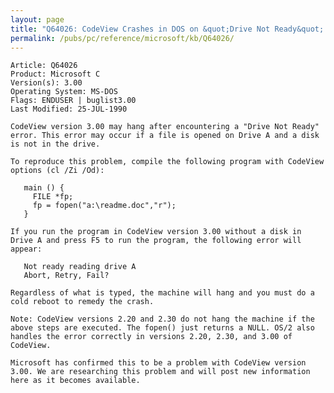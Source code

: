 ```yaml
---
layout: page
title: "Q64026: CodeView Crashes in DOS on &quot;Drive Not Ready&quot; Error"
permalink: /pubs/pc/reference/microsoft/kb/Q64026/
---
```


	Article: Q64026
	Product: Microsoft C
	Version(s): 3.00
	Operating System: MS-DOS
	Flags: ENDUSER | buglist3.00
	Last Modified: 25-JUL-1990
	
	CodeView version 3.00 may hang after encountering a "Drive Not Ready"
	error. This error may occur if a file is opened on Drive A and a disk
	is not in the drive.
	
	To reproduce this problem, compile the following program with CodeView
	options (cl /Zi /Od):
	
	   main () {
	     FILE *fp;
	     fp = fopen("a:\readme.doc","r");
	   }
	
	If you run the program in CodeView version 3.00 without a disk in
	Drive A and press F5 to run the program, the following error will
	appear:
	
	   Not ready reading drive A
	   Abort, Retry, Fail?
	
	Regardless of what is typed, the machine will hang and you must do a
	cold reboot to remedy the crash.
	
	Note: CodeView versions 2.20 and 2.30 do not hang the machine if the
	above steps are executed. The fopen() just returns a NULL. OS/2 also
	handles the error correctly in versions 2.20, 2.30, and 3.00 of
	CodeView.
	
	Microsoft has confirmed this to be a problem with CodeView version
	3.00. We are researching this problem and will post new information
	here as it becomes available.
